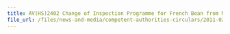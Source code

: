```yaml
---
title: AV(HS)2402 Change of Inspection Programme for French Bean from Malaysia 
file_url: /files/news-and-media/competent-authorities-circulars/2011-02-08-CA.pdf
---
```

